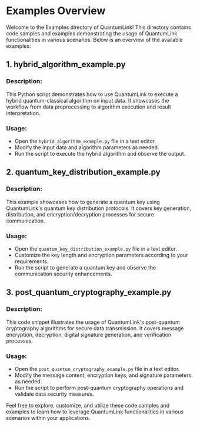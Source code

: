 # Examples Overview

Welcome to the Examples directory of QuantumLink! This directory contains code samples and examples demonstrating the usage of QuantumLink functionalities in various scenarios. Below is an overview of the available examples:

## 1. hybrid_algorithm_example.py

### Description:
This Python script demonstrates how to use QuantumLink to execute a hybrid quantum-classical algorithm on input data. It showcases the workflow from data preprocessing to algorithm execution and result interpretation.

### Usage:
- Open the `hybrid_algorithm_example.py` file in a text editor.
- Modify the input data and algorithm parameters as needed.
- Run the script to execute the hybrid algorithm and observe the output.

## 2. quantum_key_distribution_example.py

### Description:
This example showcases how to generate a quantum key using QuantumLink's quantum key distribution protocols. It covers key generation, distribution, and encryption/decryption processes for secure communication.

### Usage:
- Open the `quantum_key_distribution_example.py` file in a text editor.
- Customize the key length and encryption parameters according to your requirements.
- Run the script to generate a quantum key and observe the communication security enhancements.

## 3. post_quantum_cryptography_example.py

### Description:
This code snippet illustrates the usage of QuantumLink's post-quantum cryptography algorithms for secure data transmission. It covers message encryption, decryption, digital signature generation, and verification processes.

### Usage:
- Open the `post_quantum_cryptography_example.py` file in a text editor.
- Modify the message content, encryption keys, and signature parameters as needed.
- Run the script to perform post-quantum cryptography operations and validate data security measures.

Feel free to explore, customize, and utilize these code samples and examples to learn how to leverage QuantumLink functionalities in various scenarios within your applications.
